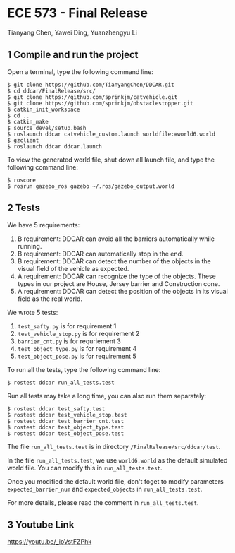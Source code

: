 # ECE 573 - Final Release
Tianyang Chen, Yawei Ding, Yuanzhengyu Li

## 1 Compile and run the project

Open a terminal, type the following command line:

	$ git clone https://github.com/TianyangChen/DDCAR.git
	$ cd ddcar/FinalRelease/src/
	$ git clone https://github.com/sprinkjm/catvehicle.git
	$ git clone https://github.com/sprinkjm/obstaclestopper.git
	$ catkin_init_workspace
	$ cd ..
	$ catkin_make
	$ source devel/setup.bash
	$ roslaunch ddcar catvehicle_custom.launch worldfile:=world6.world
	$ gzclient 
	$ roslaunch ddcar ddcar.launch

To view the generated world file, shut down all launch file, and type the following command line:

	$ roscore
	$ rosrun gazebo_ros gazebo ~/.ros/gazebo_output.world
	
## 2 Tests

We have 5 requirements:

1. B requirement: DDCAR can avoid all the barriers automatically while running.
2. B requirement: DDCAR can automatically stop in the end.
3. B requirement: DDCAR can detect the number of the objects in the visual field of the vehicle as expected.
4. A requirement: DDCAR can recognize the type of the objects. These types in our project are House, Jersey barrier and Construction cone.
5. A requirement: DDCAR can detect the position of the objects in its visual field as the real world.

We wrote 5 tests: 

1. `test_safty.py` is for requirement 1
2. `test_vehicle_stop.py` is for requirement 2
3. `barrier_cnt.py` is for requriement 3
4. `test_object_type.py` is for requirement 4
5. `test_object_pose.py` is for requirement 5

To run all the tests, type the following command line:

	$ rostest ddcar run_all_tests.test

Run all tests may take a long time, you can also run them separately:

	$ rostest ddcar test_safty.test
	$ rostest ddcar test_vehicle_stop.test
	$ rostest ddcar test_barrier_cnt.test
	$ rostest ddcar test_object_type.test
	$ rostest ddcar test_object_pose.test

The file `run_all_tests.test` is in directory `/FinalRelease/src/ddcar/test`.

In the file `run_all_tests.test`, we use `world6.world` as the default simulated world file. You can modify this in `run_all_tests.test`.

Once you modified the default world file, don't foget to modify parameters `expected_barrier_num` and `expected_objects` in `run_all_tests.test`.

For more details, please read the comment in `run_all_tests.test`.

## 3 Youtube Link

https://youtu.be/_ioVstFZPhk

